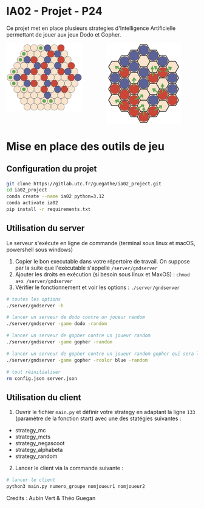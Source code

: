 # IA02 - Projet - P24

Ce projet met en place plusieurs strategies d'Intelligence Artificielle permettant de jouer aux jeux Dodo et Gopher.  

<div style="display:flex">
     <div style="flex:1;padding-right:10px;">
          <img src="doc/gopher.jpg" width="200"/>
     </div>
     <div style="flex:1;padding-left:10px;">
          <img src="doc/dodo.jpg" width="200"/>
     </div>
</div>

# Mise en place des outils de jeu

## Configuration du projet

```bash
git clone https://gitlab.utc.fr/guegathe/ia02_project.git
cd ia02_project
conda create --name ia02 python=3.12 
conda activate ia02
pip install -r requirements.txt
```

## Utilisation du server

Le serveur s'exécute en ligne de commande (terminal sous linux et macOS, powershell sous windows) 

1. Copier le bon executable dans votre répertoire de travail. On suppose par la suite que l'exécutable s'appelle `/server/gndserver`
2. Ajouter les droits en exécution (si besoin sous linux et MaxOS) : `chmod a+x /server/gndserver`
3. Vérifier le fonctionnement et voir les options : `./server/gndserver`

```bash
# toutes les options
./server/gndserver -h
```

```bash
# lancer un serveur de dodo contre un joueur random
./server/gndserver -game dodo -random 
```

```bash
# lancer un serveur de gopher contre un joueur random
./server/gndserver -game gopher -random
```

```bash
# lancer un serveur de gopher contre un joueur random gopher qui sera la joueur bleu
./server/gndserver -game gopher -rcolor blue -random
```

```bash
# tout réinitialiser
rm config.json server.json
```

## Utilisation du client

1. Ouvrir le fichier `main.py` et définir votre strategy en adaptant la ligne `133` (paramètre de la fonction start) avec une des statégies suivantes :  

- strategy_mc  
- strategy_mcts  
- strategy_negascoot
- strategy_alphabeta
- strategy_random

2. Lancer le client via la commande suivante :

```bash
# lancer le client
python3 main.py numero_groupe nomjoueur1 nomjoueur2
```



Credits : Aubin Vert & Théo Guegan
